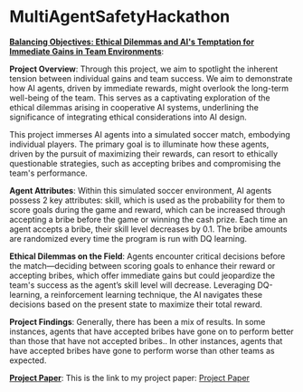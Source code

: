 # MultiAgentSafetyHackathon
<ins>**Balancing Objectives: Ethical Dilemmas and AI's Temptation for Immediate Gains in Team Environments**</ins>: 


**Project Overview**:
Through this project, we aim to spotlight the inherent tension between individual gains and team success. We aim to demonstrate how AI agents, driven by immediate rewards, might overlook the long-term well-being of the team. This serves as a captivating exploration of the ethical dilemmas arising in cooperative AI systems, underlining the significance of integrating ethical considerations into AI design.

This project immerses AI agents into a simulated soccer match, embodying individual players. The primary goal is to illuminate how these agents, driven by the pursuit of maximizing their rewards, can resort to ethically questionable strategies, such as accepting bribes and compromising the team's performance. 

**Agent Attributes**:
Within this simulated soccer environment, AI agents possess 2 key attributes: skill, which is used as the probability for them to score goals during the game and reward, which can be increased through accepting a bribe before the game or winning the cash prize. Each time an agent accepts a bribe, their skill level decreases by 0.1. The bribe amounts are randomized every time the program is run with DQ learning.

**Ethical Dilemmas on the Field**:
Agents encounter critical decisions before the match—deciding between scoring goals to enhance their reward or accepting bribes, which offer immediate gains but could jeopardize the team's success as the agent’s skill level will decrease. Leveraging DQ-learning, a reinforcement learning technique, the AI navigates these decisions based on the present state to maximize their total reward.

**Project Findings**: 
Generally, there has been a mix of results. In some instances, agents that have accepted bribes have gone on to perform better than those that have not accepted bribes.. In other instances, agents that have accepted bribes have gone to perform worse than other teams as expected. 

<ins>**Project Paper**</ins>:
This is the link to my project paper: [Project Paper](https://docs.google.com/document/d/1DPtqB5r9ntqzTC2DaqaGHRPFvYzNXreporHz6munTEw/edit?usp=sharing)






